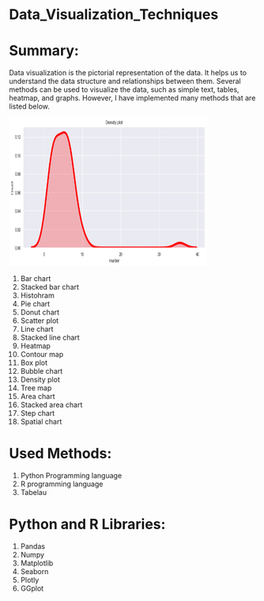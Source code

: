 # Data_Visualization_Techniques
# Summary:
Data visualization is the pictorial representation of the data. It helps us to understand the data structure and relationships between them. Several methods can be used to visualize the data, such as simple text, tables, heatmap, and graphs. However, I have implemented many methods that are listed below.

<img src="image/image.png" width="400px" height="300px">

1) Bar chart
2) Stacked bar chart
3) Histohram                                            
4) Pie chart
5) Donut chart
6) Scatter plot
7) Line chart
8) Stacked line chart
9) Heatmap
10) Contour map
11) Box plot
12) Bubble chart
13) Density plot
14) Tree map
15) Area chart
16) Stacked area chart
17) Step chart
18) Spatial chart

# Used Methods:
1) Python Programming language
2) R programming language
3) Tabelau

# Python and R Libraries:
1) Pandas
2) Numpy
3) Matplotlib
4) Seaborn
5) Plotly
6) GGplot

